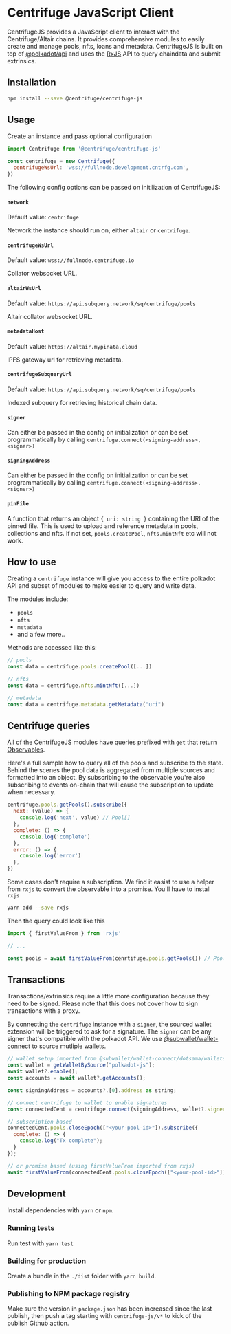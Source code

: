 # Centrifuge JavaScript Client

CentrifugeJS provides a JavaScript client to interact with the Centrifuge/Altair chains. It provides comprehensive modules to easily create and manage pools, nfts, loans and metadata. CentrifugeJS is built on top of [@polkadot/api](https://polkadot.js.org/docs/api) and uses the [RxJS](https://rxjs.dev/api) API to query chaindata and submit extrinsics.

## Installation

```bash
npm install --save @centrifuge/centrifuge-js
```

## Usage

Create an instance and pass optional configuration

```js
import Centrifuge from '@centrifuge/centrifuge-js'

const centrifuge = new Centrifuge({
  centrifugeWsUrl: 'wss://fullnode.development.cntrfg.com',
})
```

The following config options can be passed on initilization of CentrifugeJS:

#### `network`

Default value: `centrifuge`

Network the instance should run on, either `altair` or `centrifuge`.

#### `centrifugeWsUrl`

Default value: `wss://fullnode.centrifuge.io`

Collator websocket URL.

#### `altairWsUrl`

Default value: `https://api.subquery.network/sq/centrifuge/pools`

Altair collator websocket URL.

#### `metadataHost`

Default value: `https://altair.mypinata.cloud`

IPFS gateway url for retrieving metadata.

#### `centrifugeSubqueryUrl`

Default value: `https://api.subquery.network/sq/centrifuge/pools`

Indexed subquery for retrieving historical chain data.

#### `signer`

Can either be passed in the config on initialization or can be set programmatically by calling `centrifuge.connect(<signing-address>, <signer>)`

#### `signingAddress`

Can either be passed in the config on initialization or can be set programmatically by calling `centrifuge.connect(<signing-address>, <signer>)`

#### `pinFile`

A function that returns an object `{ uri: string }` containing the URI of the pinned file. This is used to upload and reference metadata in pools, collections and nfts. If not set, `pools.createPool`, `nfts.mintNft` etc will not work.

## How to use

Creating a `centrifuge` instance will give you access to the entire polkadot API and subset of modules to make easier to query and write data.

The modules include:

- `pools`
- `nfts`
- `metadata`
- and a few more..

Methods are accessed like this:

```js
// pools
const data = centrifuge.pools.createPool([...])

// nfts
const data = centrifuge.nfts.mintNft([...])

// metadata
const data = centrifuge.metadata.getMetadata("uri")
```

## Centrifuge queries

All of the CentrifugeJS modules have queries prefixed with `get` that return [Observables](https://rxjs.dev/guide/observable).

Here's a full sample how to query all of the pools and subscribe to the state. Behind the scenes the pool data is aggregated from multiple sources and formatted into an object. By subscribing to the observable you're also subscribing to events on-chain that will cause the subscription to update when necessary.

```js
centrifuge.pools.getPools().subscribe({
  next: (value) => {
    console.log('next', value) // Pool[]
  },
  complete: () => {
    console.log('complete')
  },
  error: () => {
    console.log('error')
  },
})
```

Some cases don't require a subscription. We find it easist to use a helper from `rxjs` to convert the observable into a promise. You'll have to install `rxjs`

```sh
yarn add --save rxjs
```

Then the query could look like this

```js
import { firstValueFrom } from 'rxjs'

// ...

const pools = await firstValueFrom(cenrtifuge.pools.getPools()) // Pool[]
```

## Transactions

Transactions/extrinsics require a little more configuration because they need to be signed. Please note that this does not cover how to sign transactions with a proxy.

By connecting the `centrifuge` instance with a `signer`, the sourced wallet extension will be triggered to ask for a signature. The `signer` can be any signer that's compatible with the polkadot API. We use [@subwallet/wallet-connect](https://openbase.com/js/@subwallet/wallet-connect) to source mutliple wallets.

```js
// wallet setup imported from @subwallet/wallet-connect/dotsama/wallets
const wallet = getWalletBySource("polkadot-js");
await wallet?.enable();
const accounts = await wallet?.getAccounts();

const signingAddress = accounts?.[0].address as string;

// connect centrifuge to wallet to enable signatures
const connectedCent = centrifuge.connect(signingAddress, wallet?.signer);

// subscription based
connectedCent.pools.closeEpoch(["<your-pool-id>"]).subscribe({
  complete: () => {
    console.log("Tx complete");
  }
});

// or promise based (using firstValueFrom imported from rxjs)
await firstValueFrom(connectedCent.pools.closeEpoch(["<your-pool-id>"]))
```

## Development

Install dependencies with `yarn` or `npm`.

### Running tests

Run test with `yarn test`

### Building for production

Create a bundle in the `./dist` folder with `yarn build`.

### Publishing to NPM package registry

Make sure the version in `package.json` has been increased since the last publish, then push a tag starting with `centrifuge-js/v*` to kick of the publish Github action.
